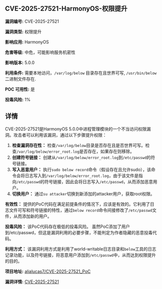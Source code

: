 ## CVE-2025-27521-HarmonyOS-权限提升

**漏洞编号:** CVE-2025-27521

**漏洞类型:** 权限提升

**影响应用:** HarmonyOS

**危害等级:** 中危，可能影响服务机密性

**影响版本:** 5.0.0

**利用条件:** 需要本地访问，`/var/log/below` 目录存在且世界可写, `/usr/bin/below` 二进制文件存在.

**POC 可用性:** 是

**投毒风险:** 1%

## 详情

CVE-2025-27521是HarmonyOS 5.0.0中进程管理模块的一个不当访问权限漏洞。攻击者可以利用该漏洞，通过以下步骤提升权限：

1.  **检查漏洞存在性：** 检查`/var/log/below`目录是否存在且是否世界可写。检查`/var/log/below/error_root.log`是否存在，如果存在则移除。
2.  **创建符号链接：** 创建从`/var/log/below/error_root.log`到`/etc/passwd`的符号链接。
3.  **写入恶意用户：** 执行`sudo below record`命令（假设存在且允许sudo），该命令会将日志写入到`/var/log/below/error_root.log`，由于该文件是指向`/etc/passwd`的符号链接，因此会将日志写入`/etc/passwd`，从而添加恶意用户。
4.  **切换用户：** 通过`su attacker`切换到新添加的attacker用户，获取root权限。

**有效性：** 提供的PoC代码在满足前提条件的情况下，应该是有效的。它利用了日志文件可写和符号链接的特性，通过`below record`命令间接修改了`/etc/passwd`文件，从而添加新的用户。

**投毒风险：** 该PoC代码存在极低的投毒风险。 虽然PoC添加了用户到/etc/passwd，但这是漏洞利用的必要步骤，不能判定为作者隐藏的恶意投毒代码。

**利用方式：** 该漏洞利用方式是利用了world-writable日志目录和`below`工具的日志记录功能，以及符号链接，将恶意用户添加到`/etc/passwd`中，从而达到权限提升的目的。

**项目地址:** [alialucas7/CVE-2025-27521_PoC](https://github.com/alialucas7/CVE-2025-27521_PoC)

**漏洞详情:** [CVE-2025-27521](https://nvd.nist.gov/vuln/detail/CVE-2025-27521)